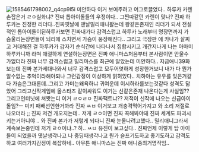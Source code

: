![1585461798002_q4cp9l5i](https://user-images.githubusercontent.com/29334258/77851817-14adc180-7216-11ea-9dea-27cda4359e6a.png)
미안하다 이거 보여주려고 어그로끌었다.. 하루카 카렌 손잡은거 ㄹㅇ실화냐? 진짜 톱아이돌들의 우정이다.. 그찐따같던 카렌이 맞나? 진짜 하루카는 진정한 리더다..진짜옛날에 맨날밀리애니봘는데 왕같은존재인 리더가 되서 전설적인 톱아이돌이된하루카보면 진짜내가다 감격스럽고 하루카 노래부터 명장면까지 가슴울리는장면들이 뇌리에 스치면서 가슴이 웅장해진다.. 그리고 극장판 에 카나가 살찌고 거대해진 걸 하루카가 갑자기 순식간에 나타나서 집합시키고 개간지나게 나는 아마미하루카니까 라며 애절하게 연설하는장면은 진짜 애니마스처음부터 본사람이면 안울수가없더라 진짜 너무 감격스럽고 밀리마스를 최근에 알았는데 미안하다.. 지금애니39화보는데 진짜 본가세대나와서 너무 감격스럽고 모두어엿하게 성장한거보니 내가 다 뭔가 알수없는 추억이라해야되나 그런감정이 이상하게 얽혀있다.. 치하야는 유우를 잊은거같다 가슴은그대론데..그리고 가미는왜욕하냐 귀여운데 이시하라를보는것같다 성격도 닮았어 그리고신작게임에 올스타즈 같이싸워도 이기는 신같은존재 나온다는게 사실임?? 그리고인터닛에 쳐봣는디 이거 ㄹㅇㄹㅇ 진짜팩트냐?? 저적이 신작에 나오는 신급아이돌임?ㅡ 미키 패배선언한거봐라 진짜 ㅆㅂ 이거보고 개충격먹어가지고 와 소리 저절로 나오더라 ;; 진짜 저건 개오지는데.. 저게 ㄹㅇ이면 진짜 꼭해봐야돼 진짜 세계도 파괴시키는거아니야 .. 와 진짜 본가가 저렇게 되다니 진짜 눈물나려고했다.. 밀리애니그라서 계속보는중인데 저거 ㄹㅇ이냐..? 하.. ㅆㅂ 유진이 보고싶다..  진짜언제 이렇게 탑 아이들이 되었을까 옛날생각나고 나 중딩때생각나고 뭔가 슬프기도하고 좋기도하고 감격도하고 여러가지감정이 복잡하네.. 아무튼 애니마스는 진짜 애니중최거명작임..
